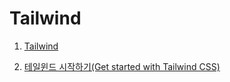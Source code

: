 # Tailwind

1. [Tailwind](https://tailwindcss.com/)

2. [테일윈드 시작하기(Get started with Tailwind CSS)](https://tailwindcss.com/docs/installation/play-cdn)